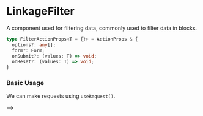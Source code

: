 # LinkageFilter

A component used for filtering data, commonly used to filter data in blocks.

```ts
type FilterActionProps<T = {}> = ActionProps & {
  options?: any[];
  form?: Form;
  onSubmit?: (values: T) => void;
  onReset?: (values: T) => void;
}
```

### Basic Usage

We can make requests using `useRequest()`.

<code src="./demos/new-demos/basic.tsx"></code>
<!-- 
### Default Value

<!-- Default values can be set using `schema.default`.

<code src="./demos/new-demos/default-value.tsx"></code>

### With Data Block

If used within a [DataBlock](/core/data-block/data-block-provider), we can make requests using [useDataBlockResource()](/core/data-block/data-block-request-provider).

<code src="./demos/new-demos/with-data-block.tsx"></code>

### with Collection fields

You can use `useFilterFieldOptions(collection.fields)` to get options for collection fields.

<code src="./demos/new-demos/collection-fields.tsx"></code> --> -->
